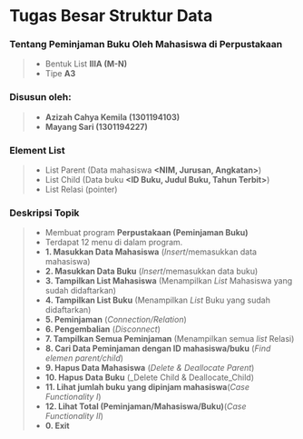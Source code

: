 # Tugas Besar Struktur Data
### Tentang Peminjaman Buku Oleh Mahasiswa di Perpustakaan
>- Bentuk List **IIIA (M-N)** 
>- Tipe **A3**
### Disusun oleh:
>- **Azizah Cahya Kemila (1301194103)**
>- **Mayang Sari         (1301194227)**
### Element List
>- List Parent (Data mahasiswa **<NIM, Jurusan, Angkatan>**)
>- List Child (Data buku **<ID Buku, Judul Buku, Tahun Terbit>**)
>- List Relasi (pointer)
### Deskripsi Topik
>- Membuat program **Perpustakaan (Peminjaman Buku)** 
>- Terdapat 12 menu di dalam program.
>- **1. Masukkan Data Mahasiswa** (_Insert_/memasukkan data mahasiswa)
>- **2. Masukkan Data Buku** (_Insert_/memasukkan data buku)
>- **3. Tampilkan List Mahasiswa** (Menampilkan _List_ Mahasiswa yang sudah didaftarkan)
>- **4. Tampilkan List Buku** (Menampilkan _List_ Buku yang sudah didaftarkan)
>- **5. Peminjaman** (_Connection/Relation_)
>- **6. Pengembalian** (_Disconnect_)
>- **7. Tampilkan Semua Peminjaman** (Menampilkan semua _list_ Relasi)
>- **8. Cari Data Peminjaman dengan ID mahasiswa/buku** (_Find elemen parent/child_)
>- **9. Hapus Data Mahasiswa** (_Delete & Deallocate Parent_)
>- **10. Hapus Data Buku** (_Delete Child & Deallocate_Child)
>- **11. Lihat jumlah buku yang dipinjam mahasiswa**(_Case Functionality I_)
>- **12. Lihat Total (Peminjaman/Mahasiswa/Buku)**(_Case Functionality II_)
>- **0. Exit**

